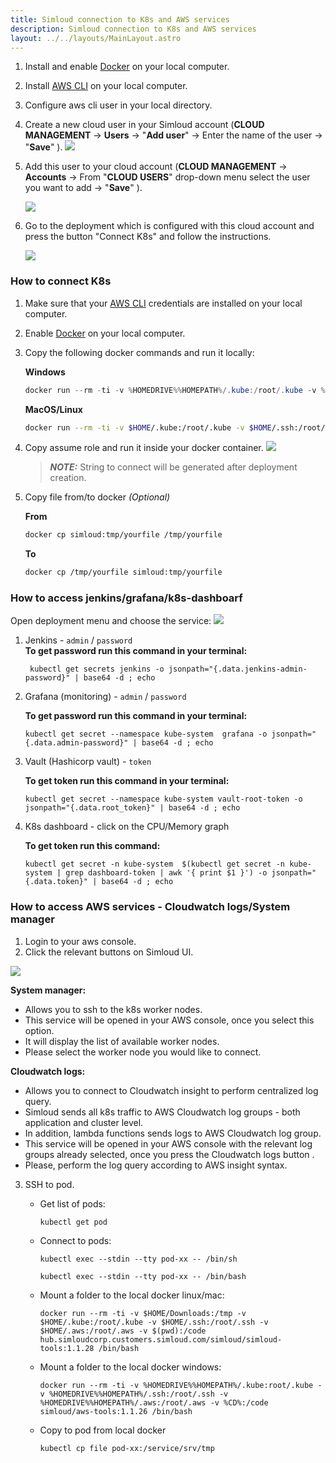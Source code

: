```yaml
---
title: Simloud connection to K8s and AWS services
description: Simloud connection to K8s and AWS services
layout: ../../layouts/MainLayout.astro
---
```


1. Install and enable [Docker](https://docs.docker.com/get-docker/) on your local computer.
2. Install [AWS CLI](https://docs.aws.amazon.com/cli/latest/userguide/cli-configure-files.html) on your local computer.
3. Configure aws cli user in your local directory.
4. Create a new cloud user in your Simloud account (**CLOUD MANAGEMENT** -> **Users** -> "**Add user**" -> Enter the name of the user -> "**Save**" ).
   ![](/img/onboarding/connect-k8s-aws/1.png)

5. Add this user to your cloud account (**CLOUD MANAGEMENT** -> **Accounts** -> From "**CLOUD USERS**" drop-down menu select the user you want to add -> "**Save**" ).

   ![](/img/onboarding/connect-k8s-aws/2.png)

6. Go to the deployment which is configured with this cloud account and press the button "Connect K8s" and follow the instructions.

   ![](/img/onboarding/connect-k8s-aws/3.png)

### How to connect K8s

1. Make sure that your [AWS CLI](https://docs.aws.amazon.com/cli/latest/userguide/getting-started-install.html) credentials are installed on your local computer.
2. Enable [Docker](https://docs.docker.com/engine/install/) on your local computer.
3. Copy the following docker commands and run it locally:

   **Windows**

   ```powershell
   docker run --rm -ti -v %HOMEDRIVE%%HOMEPATH%/.kube:/root/.kube -v %HOMEDRIVE%%HOMEPATH%/.ssh:/root/.ssh -v %HOMEDRIVE%%HOMEPATH%/.aws:/root/.aws -v %CD%:/code simloud/aws-tools:1.1.37 /bin/bash
   ```

   **MacOS/Linux**

   ```sh
   docker run --rm -ti -v $HOME/.kube:/root/.kube -v $HOME/.ssh:/root/.ssh -v $HOME/.aws:/root/.aws -v $(pwd):/code simloud/aws-tools:1.1.37 /bin/bash
   ```

4. Copy assume role and run it inside your docker container.
   ![](/img/onboarding/connect-k8s-aws/4.png)

   > **_NOTE:_**
   > String to connect will be generated after deployment creation.

5. Copy file from/to docker _(Optional)_

   **From**

   ```sh
   docker cp simloud:tmp/yourfile /tmp/yourfile
   ```

   **To**

   ```sh
   docker cp /tmp/yourfile simloud:tmp/yourfile
   ```

### How to access jenkins/grafana/k8s-dashboarf

Open deployment menu and choose the service:
![](/img/onboarding/connect-k8s-aws/5.png)

1. Jenkins - `admin` / `password`  
   **To get password run this command in your terminal:**
   ```
    kubectl get secrets jenkins -o jsonpath="{.data.jenkins-admin-password}" | base64 -d ; echo
   ```
2. Grafana (monitoring) - `admin` / `password`

   **To get password run this command in your terminal:**

   ```
   kubectl get secret --namespace kube-system  grafana -o jsonpath="{.data.admin-password}" | base64 -d ; echo
   ```

3. Vault (Hashicorp vault) - `token`

   **To get token run this command in your terminal:**

   ```
   kubectl get secret --namespace kube-system vault-root-token -o jsonpath="{.data.root_token}" | base64 -d ; echo
   ```

4. K8s dashboard - click on the CPU/Memory graph

   **To get token run this command:**

   ```
   kubectl get secret -n kube-system  $(kubectl get secret -n kube-system | grep dashboard-token | awk '{ print $1 }') -o jsonpath="{.data.token}" | base64 -d ; echo
   ```

### How to access AWS services - Cloudwatch logs/System manager

1. Login to your aws console.
2. Click the relevant buttons on Simloud UI.

![](/img/onboarding/connect-k8s-aws/6.png)

**System manager:**

- Allows you to ssh to the k8s worker nodes.
- This service will be opened in your AWS console, once you select this option.
- It will display the list of available worker nodes.
- Please select the worker node you would like to connect.

**Cloudwatch logs:**

- Allows you to connect to Cloudwatch insight to perform centralized log query.
- Simloud sends all k8s traffic to AWS Cloudwatch log groups - both application and cluster level.
- In addition, lambda functions sends logs to AWS Cloudwatch log group.
- This service will be opened in your AWS console with the relevant log groups already selected, once you press the Cloudwatch logs button .
- Please, perform the log query according to AWS insight syntax.

3. SSH to pod.

   - Get list of pods:
     ```
     kubectl get pod
     ```
   - Connect to pods:
     ```
     kubectl exec --stdin --tty pod-xx -- /bin/sh
     ```
     ```
     kubectl exec --stdin --tty pod-xx -- /bin/bash
     ```
   - Mount a folder to the local docker linux/mac:

     ```
     docker run --rm -ti -v $HOME/Downloads:/tmp -v $HOME/.kube:/root/.kube -v $HOME/.ssh:/root/.ssh -v $HOME/.aws:/root/.aws -v $(pwd):/code hub.simloudcorp.customers.simloud.com/simloud/simloud-tools:1.1.28 /bin/bash
     ```

   - Mount a folder to the local docker windows:

     ```
     docker run --rm -ti -v %HOMEDRIVE%%HOMEPATH%/.kube:root/.kube -v %HOMEDRIVE%%HOMEPATH%/.ssh:/root/.ssh -v %HOMEDRIVE%%HOMEPATH%/.aws:/root/.aws -v %CD%:/code simloud/aws-tools:1.1.26 /bin/bash
     ```

   - Copy to pod from local docker
     ```
     kubectl cp file pod-xx:/service/srv/tmp
     ```
